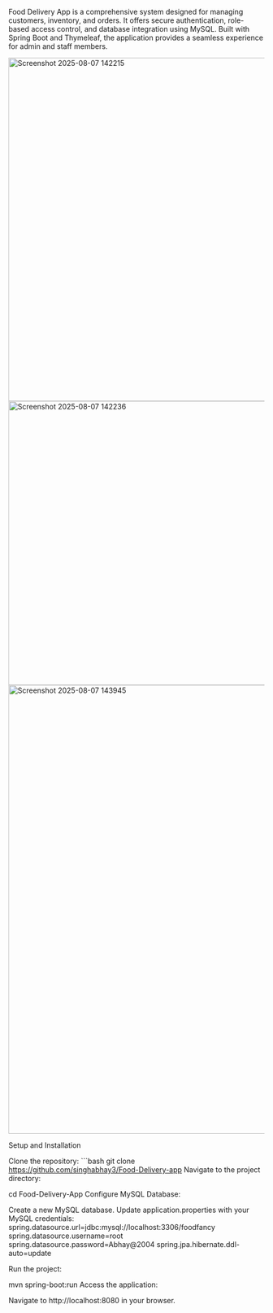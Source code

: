 Food Delivery App is a comprehensive system designed for managing customers, inventory, and orders. It offers secure authentication, role-based access control, and database integration using MySQL. Built with Spring Boot and Thymeleaf, the application provides a seamless experience for admin and staff members.

<img width="1273" height="675" alt="Screenshot 2025-08-07 142215" src="https://github.com/user-attachments/assets/bade26e1-70e3-4f8c-b6b2-60f482839b9c" />

<img width="1244" height="558" alt="Screenshot 2025-08-07 142236" src="https://github.com/user-attachments/assets/6ca885c8-0509-4ce9-bc8e-8272ed92f38f" />

<img width="1384" height="882" alt="Screenshot 2025-08-07 143945" src="https://github.com/user-attachments/assets/b2a2fd40-adc5-439c-bc3e-1251f6bd8df3" />


Setup and Installation

 Clone the repository: ```bash git clone https://github.com/singhabhay3/Food-Delivery-app
Navigate to the project directory:

cd Food-Delivery-App
Configure MySQL Database:

Create a new MySQL database.
Update application.properties with your MySQL credentials:
spring.datasource.url=jdbc:mysql://localhost:3306/foodfancy
spring.datasource.username=root
spring.datasource.password=Abhay@2004
spring.jpa.hibernate.ddl-auto=update

Run the project:

mvn spring-boot:run
Access the application:

Navigate to http://localhost:8080 in your browser.
